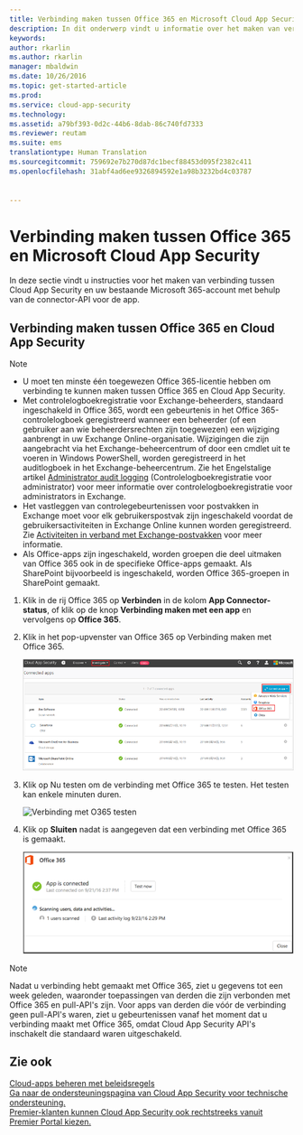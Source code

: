 ```yaml
---
title: Verbinding maken tussen Office 365 en Microsoft Cloud App Security | Microsoft Docs
description: In dit onderwerp vindt u informatie over het maken van verbinding tussen Office 365 en Cloud App Security via de API-connector.
keywords: 
author: rkarlin
ms.author: rkarlin
manager: mbaldwin
ms.date: 10/26/2016
ms.topic: get-started-article
ms.prod: 
ms.service: cloud-app-security
ms.technology: 
ms.assetid: a79bf393-0d2c-44b6-8dab-86c740fd7333
ms.reviewer: reutam
ms.suite: ems
translationtype: Human Translation
ms.sourcegitcommit: 759692e7b270d87dc1becf88453d095f2382c411
ms.openlocfilehash: 31abf4ad6ee9326894592e1a98b3232bd4c03787


---
```


# <a name="connect-office-365-to-microsoft-cloud-app-security"></a>Verbinding maken tussen Office 365 en Microsoft Cloud App Security
In deze sectie vindt u instructies voor het maken van verbinding tussen Cloud App Security en uw bestaande Microsoft 365-account met behulp van de connector-API voor de app.  
  
  

## <a name="how-to-connect-office-365-to-cloud-app-security"></a>Verbinding maken tussen Office 365 en Cloud App Security  
  
> [!NOTE]
>- U moet ten minste één toegewezen Office 365-licentie hebben om verbinding te kunnen maken tussen Office 365 en Cloud App Security.
>-  Met controlelogboekregistratie voor Exchange-beheerders, standaard ingeschakeld in Office 365, wordt een gebeurtenis in het Office 365-controlelogboek geregistreerd wanneer een beheerder (of een gebruiker aan wie beheerdersrechten zijn toegewezen) een wijziging aanbrengt in uw Exchange Online-organisatie. Wijzigingen die zijn aangebracht via het Exchange-beheercentrum of door een cmdlet uit te voeren in Windows PowerShell, worden geregistreerd in het auditlogboek in het Exchange-beheercentrum. Zie het Engelstalige artikel [Administrator audit logging](http://go.microsoft.com/fwlink/p/?LinkID=619225) (Controlelogboekregistratie voor administrator) voor meer informatie over controlelogboekregistratie voor administrators in Exchange.
>- Het vastleggen van controlegebeurtenissen voor postvakken in Exchange moet voor elk gebruikerspostvak zijn ingeschakeld voordat de gebruikersactiviteiten in Exchange Online kunnen worden geregistreerd. Zie [Activiteiten in verband met Exchange-postvakken](https://support.office.com/article/Search-the-audit-log-in-the-Office-365-Security-Compliance-Center-0d4d0f35-390b-4518-800e-0c7ec95e946c) voor meer informatie.
>- Als Office-apps zijn ingeschakeld, worden groepen die deel uitmaken van Office 365 ook in de specifieke Office-apps gemaakt. Als SharePoint bijvoorbeeld is ingeschakeld, worden Office 365-groepen in SharePoint gemaakt.
 
1.  Klik in de rij Office 365 op **Verbinden** in de kolom **App Connector-status**, of klik op de knop **Verbinding maken met een app** en vervolgens op **Office 365**.  

2.  Klik in het pop-upvenster van Office 365 op Verbinding maken met Office 365.

      ![Verbinding maken met 0365](./media/connect-0365.png) 
 
3.  Klik op Nu testen om de verbinding met Office 365 te testen. Het testen kan enkele minuten duren.
  
    ![Verbinding met O365 testen](./media/o365-test-connection.png) 
 
4.   Klik op **Sluiten** nadat is aangegeven dat een verbinding met Office 365 is gemaakt.
  
     ![Verbonden met O365](./media/o365-connected.png) 

> [!NOTE] 
> Nadat u verbinding hebt gemaakt met Office 365, ziet u gegevens tot een week geleden, waaronder toepassingen van derden die zijn verbonden met Office 365 en pull-API's zijn. Voor apps van derden die vóór de verbinding geen pull-API's waren, ziet u gebeurtenissen vanaf het moment dat u verbinding maakt met Office 365, omdat Cloud App Security API's inschakelt die standaard waren uitgeschakeld.

## <a name="see-also"></a>Zie ook  
[Cloud-apps beheren met beleidsregels](control-cloud-apps-with-policies.md)   
[Ga naar de ondersteuningspagina van Cloud App Security voor technische ondersteuning.](http://support.microsoft.com/oas/default.aspx?prid=16031)   
[Premier-klanten kunnen Cloud App Security ook rechtstreeks vanuit Premier Portal kiezen.](https://premier.microsoft.com/)  
  
  


<!--HONumber=Nov16_HO3-->


